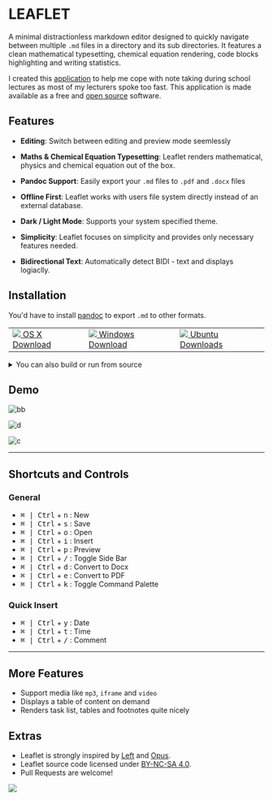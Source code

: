 
# LEAFLET
A minimal distractionless markdown editor designed to quickly navigate between multiple `.md` files in a directory and its sub directories. It features a clean mathematical typesetting, chemical equation rendering, code blocks highlighting and writing statistics. 


I created this <a href="http://github.com/ahmedsaheed/Leaflet" target="_blank" rel="noreferrer" class="external">application</a> to help me cope with note taking during school lectures as most of my lecturers spoke too fast. This application is made available as a free and <a href="https://github.com/ahmedsaheed/Leaflet" target="_blank" rel="noreferrer" class="external ">open source</a> software.

## Features

- **Editing**: Switch between editing and preview mode seemlessly

- **Maths & Chemical Equation Typesetting**: Leaflet renders mathematical, physics and chemical equation out of the box.

- **Pandoc Support**: Easily export your `.md` files to `.pdf` and `.docx` files

- **Offline First**: Leaflet works with users file system directly instead of an external database.

- **Dark / Light Mode**: Supports your system specified theme.

- **Simplicity**: Leaflet focuses on simplicity and provides only necessary features needed.

- **Bidirectional Text**: Automatically detect BIDI - text and displays logiaclly.
## Installation

You'd have to install [pandoc](https://github.com/jgm/pandoc/blob/master/INSTALL.md) to export `.md` to other formats.

<div align="center">
     <table>
    <tbody>
      <tr>
        <td>
          <a href="https://github.com/ahmedsaheed/Leaflet/releases/download/v0.0.3/Leaflet-0.0.3.dmg">
          <img src="https://api.iconify.design/simple-icons:apple.svg?color=%23888888"/>
          OS X Download</a>
        </td>
        <td>
          <a href="https://github.com/ahmedsaheed/Leaflet/releases/download/v0.0.3/Leaflet-Setup-0.0.3.exe">
          <img src="https://api.iconify.design/icomoon-free:windows.svg?color=%23888888"/>
          Windows Download</a>
        </td>
        <td>
          <a href="https://github.com/ahmedsaheed/Leaflet/releases/download/v0.0.3/leaflet_0.0.3_amd64.deb">
          <img src="https://api.iconify.design/codicon:terminal-ubuntu.svg?color=%23888888"/>
          Ubuntu Downloads</a>
        </td>
      </tr>
    </tbody>
  </table>
  
</div>

  
<details>
<summary> You can also build or run from source  </summary>

```bash
$ git clone https://github.com/ahmedsaheed/Leaflet.git && cd Leaflet
$ yarn install
$ yarn dev
```

Or Build 

```bash
$ git clone https://github.com/ahmedsaheed/Leaflet.git && cd Leaflet
$ yarn install
$ yarn build
```

</details>


## Demo


![bb](https://user-images.githubusercontent.com/87912847/209418036-65b3a761-15b9-4a83-bdef-829c22f7d68b.jpeg)

![d](https://user-images.githubusercontent.com/87912847/209418106-70fad9bf-8016-4c92-aeec-1c6f220ce2b2.jpeg)

![c](https://user-images.githubusercontent.com/87912847/209418160-0db5c79c-a5b8-405b-ad51-80f5ffd85ae7.jpeg)


---
## Shortcuts and Controls

### General
- <kbd>⌘ | Ctrl</kbd> + <kbd>n</kbd> : New
- <kbd>⌘ | Ctrl</kbd> + <kbd>s</kbd> : Save
- <kbd>⌘ | Ctrl</kbd> + <kbd>o</kbd> : Open
- <kbd>⌘ | Ctrl</kbd> + <kbd>i</kbd> : Insert
- <kbd>⌘ | Ctrl</kbd> + <kbd>p</kbd> : Preview
- <kbd>⌘ | Ctrl</kbd> + <kbd>/</kbd> : Toggle Side Bar
- <kbd>⌘ | Ctrl</kbd> + <kbd>d</kbd> : Convert to Docx
- <kbd>⌘ | Ctrl</kbd> + <kbd>e</kbd> : Convert to PDF
- <kbd>⌘ | Ctrl</kbd> + <kbd>k</kbd> : Toggle Command Palette




### Quick Insert
- <kbd>⌘ | Ctrl</kbd> + <kbd>y</kbd> : Date
- <kbd>⌘ | Ctrl</kbd> + <kbd>t</kbd> : Time
- <kbd>⌘ | Ctrl</kbd> + <kbd>/</kbd> : Comment

---
## More Features

- Support media like `mp3`, `iframe` and `video` 
- Displays a table of content on demand
- Renders task list, tables and footnotes  quite nicely 

## Extras
- Leaflet is strongly inspired by [Left](https://github.com/hundredrabbits/left) and [Opus](https://github.com/pacocoursey/Opus).
- Leaflet source code  licensed under [BY-NC-SA 4.0](https://creativecommons.org/licenses/by-nc-sa/4.0/).
- Pull Requests are welcome!

![](https://api.codiga.io/project/34974/status/svg)



